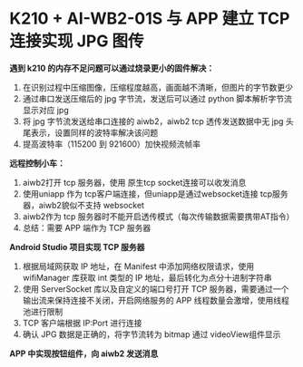 # K210 + AI-WB2-01S 与 APP 建立 TCP 连接实现 JPG 图传
**遇到 k210 的内存不足问题可以通过烧录更小的固件解决：**
1. 在识别过程中压缩图像，压缩程度越高，画面越不清晰，但图片的字节数更少
2. 通过串口发送压缩后的 jpg 字节流，发送后可以通过 python 脚本解析字节流显示对应 jpg
3. 将 jpg 字节流发送给串口连接的 aiwb2，aiwb2 tcp 透传发送数据中无 jpg 头尾表示，设置同样的波特率解决该问题
4. 提高波特率（115200 到 921600）加快视频流帧率

**远程控制小车：**
1. aiwb2打开 tcp 服务器，使用 原生tcp socket连接可以收发消息
2. 使用uniapp 作为 tcp客户端连接，但uniapp是通过websocket连接 tcp服务器，aiwb2貌似不支持 websocket
3. aiwb2作为 tcp 服务器时不能开启透传模式（每次传输数据需要携带AT指令）
4. 总结：需要 APP 端作为 TCP 服务器

**Android Studio 项目实现 TCP 服务器**
1. 根据局域网获取 IP 地址，在 Manifest 中添加网络权限请求，使用 wifiManager 库获取 int 类型的 IP 地址，最后转化为点分十进制字符串
2. 使用 ServerSocket 库以及自定义的端口号打开 TCP 服务器，需要通过一个输出流来保持连接不关闭，开启网络服务的 APP 线程数量会激增，使用线程池进行限制
3. TCP 客户端根据 IP:Port 进行连接
4. 确认 JPG 数据是正确的，将字节流转为 bitmap 通过 videoView组件显示

**APP 中实现按钮组件，向 aiwb2 发送消息**
